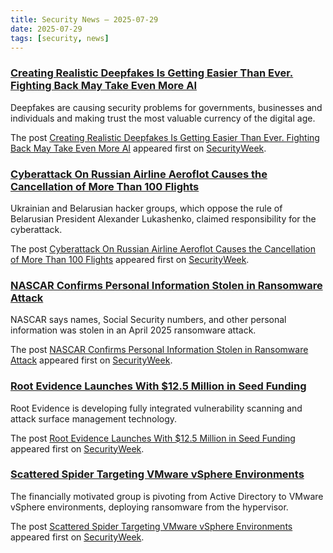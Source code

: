 ```yaml
---
title: Security News – 2025-07-29
date: 2025-07-29
tags: [security, news]
---
```


### [Creating Realistic Deepfakes Is Getting Easier Than Ever. Fighting Back May Take Even More AI](https://www.securityweek.com/creating-realistic-deepfakes-is-getting-easier-than-ever-fighting-back-may-take-even-more-ai/)

<p>Deepfakes are causing security problems for governments, businesses and individuals and making trust the most valuable currency of the digital age.</p>
<p>The post <a href="https://www.securityweek.com/creating-realistic-deepfakes-is-getting-easier-than-ever-fighting-back-may-take-even-more-ai/">Creating Realistic Deepfakes Is Getting Easier Than Ever. Fighting Back May Take Even More AI</a> appeared first on <a href="https://www.securityweek.com">SecurityWeek</a>.</p>

### [Cyberattack On Russian Airline Aeroflot Causes the Cancellation of More Than 100 Flights](https://www.securityweek.com/cyberattack-on-russian-airline-aeroflot-causes-the-cancellation-of-more-than-100-flights/)

<p>Ukrainian and Belarusian hacker groups, which oppose the rule of Belarusian President Alexander Lukashenko, claimed responsibility for the cyberattack.</p>
<p>The post <a href="https://www.securityweek.com/cyberattack-on-russian-airline-aeroflot-causes-the-cancellation-of-more-than-100-flights/">Cyberattack On Russian Airline Aeroflot Causes the Cancellation of More Than 100 Flights</a> appeared first on <a href="https://www.securityweek.com">SecurityWeek</a>.</p>

### [NASCAR Confirms Personal Information Stolen in Ransomware Attack](https://www.securityweek.com/nascar-confirms-personal-information-stolen-in-ransomware-attack/)

<p>NASCAR says names, Social Security numbers, and other personal information was stolen in an April 2025 ransomware attack.</p>
<p>The post <a href="https://www.securityweek.com/nascar-confirms-personal-information-stolen-in-ransomware-attack/">NASCAR Confirms Personal Information Stolen in Ransomware Attack</a> appeared first on <a href="https://www.securityweek.com">SecurityWeek</a>.</p>

### [Root Evidence Launches With $12.5 Million in Seed Funding](https://www.securityweek.com/root-evidence-launches-with-12-5-million-in-seed-funding/)

<p>Root Evidence is developing fully integrated vulnerability scanning and attack surface management technology.</p>
<p>The post <a href="https://www.securityweek.com/root-evidence-launches-with-12-5-million-in-seed-funding/">Root Evidence Launches With $12.5 Million in Seed Funding</a> appeared first on <a href="https://www.securityweek.com">SecurityWeek</a>.</p>

### [Scattered Spider Targeting VMware vSphere Environments](https://www.securityweek.com/scattered-spider-targeting-vmware-vsphere-environments/)

<p>The financially motivated group is pivoting from Active Directory to VMware vSphere environments, deploying ransomware from the hypervisor.</p>
<p>The post <a href="https://www.securityweek.com/scattered-spider-targeting-vmware-vsphere-environments/">Scattered Spider Targeting VMware vSphere Environments</a> appeared first on <a href="https://www.securityweek.com">SecurityWeek</a>.</p>

